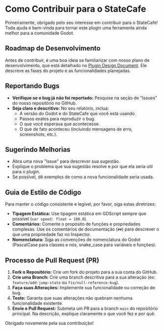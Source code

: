 # Como Contribuir para o StateCafe

Primeiramente, obrigado pelo seu interesse em contribuir para o StateCafe! Toda ajuda é bem-vinda para tornar este plugin uma ferramenta ainda melhor para a comunidade Godot.

## Roadmap de Desenvolvimento

Antes de contribuir, é uma boa ideia se familiarizar com nosso plano de desenvolvimento, que está detalhado no [Plugin Design Document](plugin_design_document.md). Ele descreve as fases do projeto e as funcionalidades planejadas.

## Reportando Bugs

-   **Verifique se o bug já não foi reportado:** Pesquise na seção de "Issues" do nosso repositório no GitHub.
-   **Seja claro e descritivo:** No seu relatório, inclua:
    -   A versão do Godot e do StateCafe que você está usando.
    -   Passos exatos para reproduzir o bug.
    -   O que você esperava que acontecesse.
    -   O que de fato aconteceu (incluindo mensagens de erro, screenshots, etc.).

## Sugerindo Melhorias

-   Abra uma nova "Issue" para descrever sua sugestão.
-   Explique o problema que sua sugestão resolve e por que ela seria útil para o plugin.
-   Se possível, dê exemplos de como a nova funcionalidade seria usada.

## Guia de Estilo de Código

Para manter o código consistente e legível, por favor, siga estas diretrizes:

-   **Tipagem Estática:** Use tipagem estática em GDScript sempre que possível (`var speed: float = 100.0`).
-   **Comentários:** Comente o propósito de funções e propriedades complexas. Use os comentários de documentação (`##`) para descrever o que uma propriedade faz no Inspector.
-   **Nomenclatura:** Siga as convenções de nomenclatura do Godot (PascalCase para classes e nós, snake_case para variáveis e funções).

## Processo de Pull Request (PR)

1.  **Fork o Repositório:** Crie um fork do projeto para a sua conta do GitHub.
2.  **Crie uma Branch:** Crie uma branch descritiva para a sua alteração (ex: `feature/add-jump-state` ou `fix/null-reference-bug`).
3.  **Faça suas Alterações:** Implemente sua funcionalidade ou correção de bug.
4.  **Teste:** Garanta que suas alterações não quebram nenhuma funcionalidade existente.
5.  **Envie o Pull Request:** Submeta um PR para a branch `main` do repositório principal. Na descrição, explique claramente o que você fez e por quê.

Obrigado novamente pela sua contribuição!
